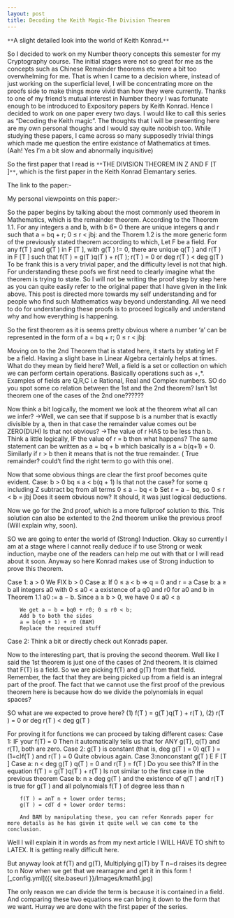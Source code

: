 ```yaml
---
layout: post
title: Decoding the Keith Magic-The Division Theorem
---
```

`**`A slight detailed look into the world of Keith Konrad.`**`


So I decided to work on my Number theory concepts this semester for my Cryptography course.
The initial stages were not so great for me as the concepts such as Chinese Remainder theorems etc were a bit too overwhelming for me. That is when I came to a decision where, instead of just working on the superficial level, I will be concentrating more on the proofs side to make things more vivid than how they were currently.
Thanks to one of my friend’s mutual interest in Number theory I was fortunate enough to be introduced to Expository papers by Keith Konrad.
Hence I decided to work on one paper every two days. 
I would like to call this series as “Decoding the Keith magic”. The thoughts that I will be presenting  here are my own personal thoughs and I would say quite noobish too. While studying these papers, I came across so many supposedly trivial things which made me question the entire existance of Mathematics at times. (Aah! Yes I’m a bit slow and abnormally inquisitive)

So the first paper that I read is `**`THE DIVISION THEOREM IN Z AND F [T ]`**`, which is the first paper in the Keith Konrad Elemantary series.

The link to the paper:-

My personal viewpoints on this paper:-

So the paper begins by talking about the most commonly used theorem in Mathematics, which is the remainder theorem.
According to the Theorem 1.1. For any integers a and b, with b 6= 0 there are unique integers q and r such
that
a = bq + r; 0 ≤ r < jbj:
and the Thorem 1.2 is the more generic form of the previously stated theorem according to which,  Let F be a field. For any f(T ) and g(T ) in F [T ], with g(T ) != 0, there are
unique q(T ) and r(T ) in F [T ] such that
f(T ) = g(T )q(T ) + r(T ); r(T ) = 0 or deg r(T ) < deg g(T )
To be frank this is a very trivial paper, and the difficulty level is not that high. For understanding these poofs we first need to clearly imagine what the theorem is trying to state. 
So I will not be writing the proof step by step here as you can quite easily refer to the original paper that I have given in the link above. This post is directed more towards my self understanding and for people who find such Mathematics way beyond understanding.
All we need to do for understanding these proofs is to proceed logically and understand why and how everything is happening.

So the first theorem as it is seems pretty obvious where a number  ‘a’ can be represented in the form of a = bq + r; 0 ≤ r < jbj:

Moving on to the 2nd Theorem that is stated here, it starts by stating let F be a field. Having a slight base in Linear Algebra certainly helps at times.
What do they mean by field here?
Well, a field is a set or collection on which we can perform certain operations. Basically operations such as +,*. Examples of fields are Q,R,C i.e Rational, Real and Complex numbers.
SO do you spot some co relation between the 1st and the 2nd theorem? Isn’t 1st theorem one of the cases of the 2nd one?????? 

Now think a bit logically, the moment we look at the theorem what all can we infer?
->Well, we can see that if suppose b is a number that is exactly divisible by a, then in that case the remainder value comes out be ZERO(DUH) Is that not obvious?
 ->The value of r HAS to be less than b. Think a little logically, IF the value of r = b then what happens? The same statement can be written as  a = bq + b which basically is  a = b(q+1) + 0.
Similarly if r > b then it means that is not the true remainder. ( True remainder? could’t find the right term to go with this one).

Now that some obvious things are clear the first proof becomes quite evident.
Case: b > 0
	bq ≤ a < b(q + 1)
 Is that not the case? for some q including Z
	subtract bq from all terms
	0 ≤ a − bq < b
	Set r = a − bq, 
	so 0 ≤ r < b = jbj
Does it seem obvious now? It should, it was just logical deductions.

Now we go for the 2nd proof, which is a more fullproof solution to this. This solution can also be extented to the 2nd theorem unlike the previous proof (Will explain why, soon).

SO we are going to enter the world of (Strong) Induction. Okay so currently I am at a stage where I cannot really deduce if to use Strong or weak induction, maybe one of the readers can help me out with that or I will read about it soon.
Anyway so here Konrad makes use of Strong induction to prove this theorem.

Case 1: a > 0
	 We FIX b > 0
	Case a: If 0 ≤ a < b
		=> q = 0 and r = a
	Case b:  a ≥ b
		  all integers a0 with 0 ≤ a0 < a 
		  existence of a q0 and r0 for a0 
		  and b in Theorem 1.1
		a0 := a − b. Since a ≥ b > 0, we have 0 ≤ a0 < a

		We get a − b = bq0 + r0; 0 ≤ r0 < b;
		Add b to both the sides
		a = b(q0 + 1) + r0 (BAM)
		Replace the required stuff

Case 2: Think a bit or directly check out Konrads paper.

Now to the interesting part, that is proving the second theorem.
Well like I said the 1st theorem is just one of the cases of 2nd  theorem. 
It is claimed that F(T) is a field. So we are picking f(T) and g(T) from that field. Remember, the fact that they are being picked up from a field is an integral part of the proof.
 The fact that we cannot use the first proof of the previous theorem here is because how do we divide the polynomials in equal spaces?

SO what are we expected to prove here?
	(1) f(T ) = g(T )q(T ) + r(T ),
	(2) r(T ) = 0 or deg r(T ) < deg g(T )

For proving it for functions we can proceed by taking different cases:
Case 1: IF your f(T) = 0
	Then it automatically tells us that for ANY g(T), q(T) and r(T), both are zero.
Case 2: g(T ) is constant (that is, deg g(T ) = 0) 
	 q(T ) = (1=c)f(T ) and r(T ) = 0
	 Quite obvious again.
Case 3:nonconstant g(T ) E F [T ]
	Case a:  n < deg g(T )
		   q(T ) = 0 and r(T ) = f(T )
		  Do you see this? If in the equation  f(T ) = g(T )q(T ) + r(T )
		  Is not similar to the first case in the previous theorem
	Case b: n ≥ deg g(T ) and the existence of q(T ) and r(T ) is true for g(T ) and all
		polynomials f(T ) of degree less than n
		
		f(T ) = anT n + lower order terms;
		g(T ) = cdT d + lower order terms:

		And BAM by manipulating these, you can refer Konrads paper for more details as he has given it quite well we can come to the conclusion.
 Well I will explain it in words as from my next article I WILL HAVE TO shift to LATEX.
It is getting really difficult here.

But anyway look at f(T) and g(T),  Multiplying g(T) by T n−d raises its degree to n
Now when we get that we rearragne and get it in this form
![_config.yml]({{ site.baseurl }}/Images/kmath1.jpg)

The only reason we can divide the term is because it is contained in a field.
And comparing these two equations we can bring it down to the form that we want.
Hurray we are done with the  first paper of the series. 
